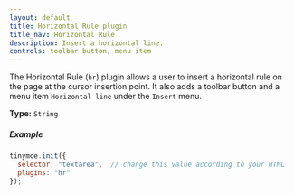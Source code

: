 ```yaml
---
layout: default
title: Horizontal Rule plugin
title_nav: Horizontal Rule
description: Insert a horizontal line.
controls: toolbar button, menu item
---
```


The Horizontal Rule (`hr`) plugin allows a user to insert a horizontal rule on the page at the cursor insertion point. It also adds a toolbar button and a menu item `Horizontal line` under the `Insert` menu.

**Type:** `String`

##### Example

```js
tinymce.init({
  selector: "textarea",  // change this value according to your HTML
  plugins: "hr"
});
```
